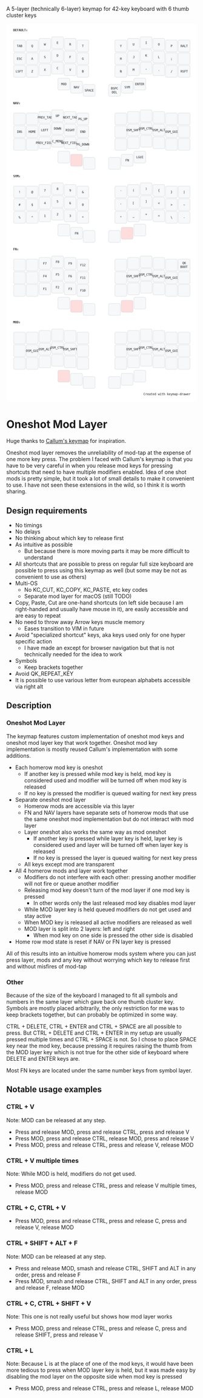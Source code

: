 A 5-layer (technically 6-layer) keymap for 42-key keyboard with 6 thumb cluster keys

![keymap](rendered_keymap.png)

# Oneshot Mod Layer
Huge thanks to [Callum's keymap](https://github.com/callum-oakley/qmk_firmware/tree/master/users/callum) for inspiration.

Oneshot mod layer removes the unreliability of mod-tap at the expense of one more key press.
The problem I faced with Callum's keymap is that you have to be very careful in when you release mod keys for pressing shortcuts that need to have multiple modifiers enabled.
Idea of one shot mods is pretty simple, but it took a lot of small details to make it convenient to use.
I have not seen these extensions in the wild, so I think it is worth sharing.

## Design requirements
- No timings
- No delays
- No thinking about which key to release first
- As intuitive as possible
  - But because there is more moving parts it may be more difficult to understand
- All shortcuts that are possible to press on regular full size keyboard are possible to press using this keymap as well (but some may be not as convenient to use as others)
- Multi-OS
  - No KC_CUT, KC_COPY, KC_PASTE, etc key codes
  - Separate mod layer for macOS (still TODO)
- Copy, Paste, Cut are one-hand shortcuts (on left side because I am right-handed and usually have mouse in it), are easily accessible and are easy to repeat
- No need to throw away Arrow keys muscle memory
  - Eases transition to VIM in future
- Avoid "specialized shortcut" keys, aka keys used only for one hyper specific action
  - I have made an except for browser navigation but that is not technically needed for the idea to work
- Symbols
  - Keep brackets together
- Avoid QK_REPEAT_KEY
- It is possible to use various letter from european alphabets accessible via right alt

## Description

### Oneshot Mod Layer

The keymap features custom implementation of oneshot mod keys and oneshot mod layer key that work together.
Oneshot mod key implementation is mostly reused Callum's implementation with some additions.

- Each homerow mod key is oneshot
  - If another key is pressed while mod key is held, mod key is considered used and modifier will be turned off when mod key is released
  - If no key is pressed the modifier is queued waiting for next key press
- Separate oneshot mod layer
  - Homerow mods are accessible via this layer
  - FN and NAV layers have separate sets of homerow mods that use the same oneshot mod implementation but do not interact with mod layer
  - Layer oneshot also works the same way as mod oneshot
    - If another key is pressed while layer key is held, layer key is considered used and layer will be turned off when layer key is released
    - If no key is pressed the layer is queued waiting for next key press
  - All keys except mod are transparent
- All 4 homerow mods and layer work together
  - Modifiers do not interfere with each other: pressing another modifier will not fire or queue another modifier
  - Releasing mod key doesn't turn of the mod layer if one mod key is pressed
    - In other words only the last released mod key disables mod layer
  - While MOD layer key is held queued modifiers do not get used and stay active
  - When MOD key is released all active modifiers are released as well
  - MOD layer is split into 2 layers: left and right
    - When mod key on one side is pressed the other side is disabled
- Home row mod state is reset if NAV or FN layer key is pressed

All of this results into an intuitive homerow mods system where you can just press layer, mods and any key without worrying which key to release first and without misfires of mod-tap 

### Other

Because of the size of the keyboard I managed to fit all symbols and numbers in the same layer which gave back one thumb cluster key.
Symbols are mostly placed arbitrarily, the only restriction for me was to keep brackets together, but can probably be optimized in some way.

CTRL + DELETE, CTRL + ENTER and CTRL + SPACE are all possible to press.
But CTRL + DELETE and CTRL + ENTER in my setup are usually pressed multiple times and CTRL + SPACE is not.
So I chose to place SPACE key near the mod key, because pressing it requires raising the thumb from the MOD layer key
which is not true for the other side of keyboard where DELETE and ENTER keys are.

Most FN keys are located under the same number keys from symbol layer.

## Notable usage examples

### CTRL + V
Note: MOD can be released at any step.
- Press and release MOD, press and release CTRL, press and release V
- Press MOD, press and release CTRL, release MOD, press and release V
- Press MOD, press and release CTRL, press and release V, release MOD

### CTRL + V multiple times
Note: While MOD is held, modifiers do not get used.
- Press MOD, press and release CTRL, press and release V multiple times, release MOD

### CTRL + C, CTRL + V

- Press MOD, press and release CTRL, press and release C, press and release V, release MOD  

### CTRL + SHIFT + ALT + F
Note: MOD can be released at any step.
- Press and release MOD, smash and release CTRL, SHIFT and ALT in any order, press and release F
- Press MOD, smash and release CTRL, SHIFT and ALT in any order, press and release F, release MOD

### CTRL + C, CTRL + SHIFT + V
Note: This one is not really useful but shows how mod layer works
- Press MOD, press and release CTRL, press and release C, press and release SHIFT, press and release V

### CTRL + L
Note: Because L is at the place of one of the mod keys, it would have been more tedious to press when MOD layer key is held, but it was made easy by disabling the mod layer on the opposite side when mod key is pressed
- Press MOD, press and release CTRL, press and release L, release MOD
